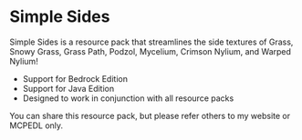 # Simple Sides
Simple Sides is a resource pack that streamlines the side textures of Grass, Snowy Grass, Grass Path, Podzol, Mycelium, Crimson Nylium, and Warped Nylium!

* Support for Bedrock Edition
* Support for Java Edition
* Designed to work in conjunction with all resource packs

You can share this resource pack, but please refer others to my website or MCPEDL only.

